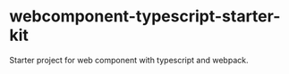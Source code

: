 # webcomponent-typescript-starter-kit
Starter project for web component with typescript and webpack. 
